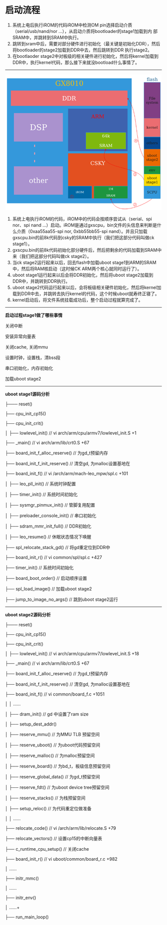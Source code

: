 # 启动流程

1. 系统上电后执行iROM的代码iROM中检测OM pin选择启动介质（serial/usb/nand/nor ...），从启动介质将bootloader的stage1加载到内 部SRAM中，并跳转到SRAM中执行。
2. 跳转到sram中后，需要对部分硬件进行初始化（最关键是初始化DDR），然后将bootloader的stage2加载到DDR中去，然后跳转到DDR 执行stage2。
3. 在bootlaoder stage2中对板级的相关硬件进行初始化，然后将kernel加载到DDR中，执行kernel代码，那么接下来就没bootload什么事情了。

---

![](/assets/GX8010.png)

1. 系统上电执行iROM的代码，iROM中的代码会按顺序尝试从（serial、spi nor、spi nand ...）启动。iROM是通过gxscpu，bin文件的头信息来判断是什么介质（0xaa55aa55-spi nor, 0xbb55bb55-spi nand）。并且只加载gxscpu.bin的前8k代码到csky的SRAM中执行（我们把这部分代码叫做ck stage1）。
2. gxscpu.bin的前8k代码初始化部分硬件后，然后把剩余的代码加载到SRAM中来（我们把这部分代码叫做ck stage2）。
3. 当ck stage2运行起来以后，回去flash中加载uboot stage1到ARM的SRAM中，然后将RAM核启动（这时候CK ARM两个核心就同时运行了）。
4. uboot stage1运行起来以后会将DDR初始化，然后将uboot stage2加载到DDR中，并跳转到DDR执行。
5. uboot stage2代码运行起来以后，会将板级相关硬件初始化，然后将kernel加载到DDR中去，并跳转去执行kernel的代码，这个时候uboot就寿终正寝了。
6. kernel启动后，将文件系统挂载成功后，整个启动过程就算完成了。

---

**启动过程stage1做了哪些事情**

关闭中断

安装异常向量表

关闭cache, 关闭mmu

设置时钟，设置栈，清bss段

串口初始化，内存初始化

加载uboot stage2

---

**uboot stage1源码分析**

├─── reset\(\)

├── cpu\_init\_cp15\(\)

├── cpu\_init\_crit\(\)

│ ├── lowlevel\_init\(\) // vi arch/arm/cpu/armv7/lowlevel\_init.S +1

├── \_main\(\) // vi arch/arm/lib/crt0.S +67

├── board\_init\_f\_alloc\_reserve\(\) // 为gd\_t预留内存

├── board\_init\_f\_init\_reserve\(\) // 清空gd, 为malloc设置基地在

├── board\_init\_f\(\) // vi /arch/arm/mach-leo\_mpw/spl.c +101

│ ├── leo\_pll\_init\(\) // 系统时钟配置

│ ├── timer\_init\(\) // 系统时间初始化

│ ├── sysmgr\_pinmux\_init\(\) // 管脚复用配置

│ ├── preloader\_console\_init\(\) // 串口初始化

│ ├── sdram\_mmr\_init\_full\(\) // DDR初始化

│ ├── leo\_resume\(\) // 休眠状态情况下唤醒

├── spl\_relocate\_stack\_gd\(\) // 将gd重定位到DDR中

├── board\_init\_r\(\) // vi common/spl/spl.c +427

├── timer\_init\(\) // 系统时间初始化

├── board\_boot\_order\(\) // 启动顺序设置

├── spl\_load\_image\(\) // 加载uboot stage2

├── jump\_to\_image\_no\_args\(\) // 跳到uboot stage2运行

---

**uboot stage2源码分析**

├─── reset\(\)

├── cpu\_init\_cp15\(\)

├── cpu\_init\_crit\(\)

│ ├── lowlevel\_init\(\) // vi arch/arm/cpu/armv7/lowlevel\_init.S +18

├── \_main\(\) // vi arch/arm/lib/crt0.S +67

├── board\_init\_f\_alloc\_reserve\(\) // 为gd\_t预留内存

├── board\_init\_f\_init\_reserve\(\) // 清空gd, 为malloc设置基地在

├── board\_init\_f\(\) // vi common/board\_f.c +1051

│ │ ......

│ ├── dram\_init\(\) // gd 中设置了ram size

│ ├── setup\_dest\_addr\(\)

│ ├── reserve\_mmu\(\) // 为MMU TLB 预留空间

│ ├── reserve\_uboot\(\) // 为uboot代码预留空间

│ ├── reserve\_malloc\(\) // 为malloc预留空间

│ ├── reserve\_board\(\) // 为bd\_t，板级信息预留空间

│ ├── reserve\_global\_data\(\) // 为gd\_t预留空间

│ ├── reserve\_fdt\(\) // 为uboot device tree预留空间

│ ├── reserve\_stacks\(\) // 为栈预留空间

│ ├── setup\_reloc\(\) // 为代码重定位做准备

│ │ ......

├── relocate\_code\(\) // vi /arch/arm/lib/relocate.S +79

├── relocate\_vectors\(\) // 设置cp15的中断向量表

├── c\_runtime\_cpu\_setup\(\) // 关闭cache

├── board\_init\_r\(\) // vi uboot/common/board\_r.c +982

│ ......

├── initr\_mmc\(\)

│ ......

├── initr\_env\(\)

│ ......+

├── run\_main\_loop\(\)

